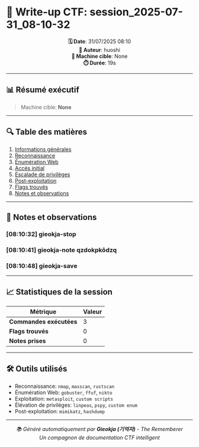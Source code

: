 # 📝 Write-up CTF: session_2025-07-31_08-10-32

<div align="center">

**🗓️ Date**: 31/07/2025 08:10  
**👤 Auteur**: huoshi  
**🎯 Machine cible**: None  
**⏱️ Durée**: 19s

</div>

---

## 📊 Résumé exécutif

> Machine cible: **None**

---

## 🔍 Table des matières

1. [Informations générales](#informations-générales)
2. [Reconnaissance](#reconnaissance)
3. [Énumération Web](#énumération-web)
4. [Accès initial](#accès-initial)
5. [Escalade de privilèges](#escalade-de-privilèges)
6. [Post-exploitation](#post-exploitation)
7. [Flags trouvés](#flags-trouvés)
8. [Notes et observations](#notes-et-observations)

---

## 📝 Notes et observations


### [08:10:32] gieokja-stop



### [08:10:41] gieokja-note qzdokpkôdzq



### [08:10:48] gieokja-save





---

## 📈 Statistiques de la session

| Métrique | Valeur |
|----------|--------|
| **Commandes exécutées** | 3 |
| **Flags trouvés** | 0 |
| **Notes prises** | 0 |

---

## 🛠️ Outils utilisés

- Reconnaissance: `nmap`, `masscan`, `rustscan`
- Énumération Web: `gobuster`, `ffuf`, `nikto`
- Exploitation: `metasploit`, `custom scripts`
- Élévation de privilèges: `linpeas`, `pspy`, `custom enum`
- Post-exploitation: `mimikatz`, `hashdump`

---

<div align="center">

*📚 Généré automatiquement par **Gieokja (기억자)** - The Rememberer*  
*Un compagnon de documentation CTF intelligent*

</div>